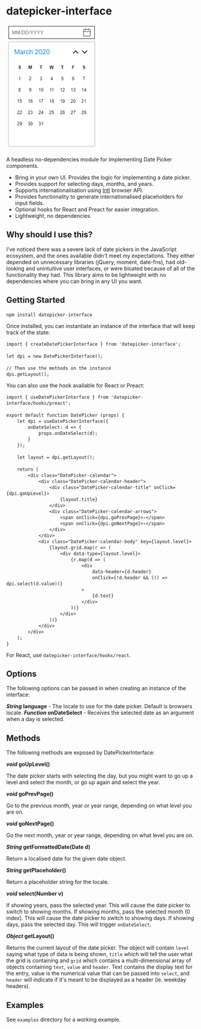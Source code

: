 # datepicker-interface

![Example](docs/example.png)

A headless no-dependencies module for implementing Date Picker components.

* Bring in your own UI. Provides the logic for implementing a date picker.
* Provides support for selecting days, months, and years. 
* Supports internationalisation using [Intl](https://developer.mozilla.org/en-US/docs/Web/JavaScript/Reference/Global_Objects/Intl) browser API.
* Provides functionality to generate internationalised placeholders for input fields.
* Optional hooks for React and Preact for easier integration.
* Lightweight, no dependencies.

## Why should I use this?

I've noticed there was a severe lack of date pickers in the JavaScript ecosystem, and the ones available didn't meet my expectations. They either depended on unnecessary libraries (jQuery, moment, date-fns), had old-looking and unintuitive user interfaces, or were bloated because of all of the functionality they had. This library aims to be lightweight with no dependencies where you can bring in any UI you want.

## Getting Started

```
npm install datepicker-interface
```

Once installed, you can instantiate an instance of the interface that will keep track of the state:

```
import { createDatePickerInterface } from 'datepicker-interface';

let dpi = new DatePickerInterface();

// Then use the methods on the instance
dpi.getLayout();
```

You can also use the hook available for React or Preact:

```
import { useDatePickerInterface } from 'datepicker-interface/hooks/preact';

export default function DatePicker (props) {
    let dpi = useDatePickerInterface({
        onDateSelect: d => {
            props.onDateSelect(d);
        }
    });

    let layout = dpi.getLayout();

    return (
        <div class="DatePicker-calendar">
            <div class="DatePicker-calendar-header">
                <div class="DatePicker-calendar-title" onClick={dpi.goUpLevel}>
                    {layout.title}
                </div>
                <div class="DatePicker-calendar-arrows">
                    <span onClick={dpi.goPrevPage}>‹</span>
                    <span onClick={dpi.goNextPage}>›</span>
                </div>
            </div>
            <div class="DatePicker-calendar-body" key={layout.level}>
                {layout.grid.map(r => (
                    <div data-type={layout.level}>
                        {r.map(d => (
                            <div 
                                data-header={d.header}
                                onClick={!d.header && (() => dpi.select(d.value))}
                            >
                                {d.text}
                            </div>
                        ))}
                    </div>
                ))}
            </div>
        </div>
    );
}
```

For React, use ```datepicker-interface/hooks/react```.

## Options

The following options can be passed in when creating an instance of the interface:

***String* language** - The locale to use for the date picker. Default is browsers locale.
***Function* onDateSelect** - Receives the selected date as an argument when a day is selected.

## Methods

The following methods are exposed by DatePickerInterface:

***void* goUpLevel()**

The date picker starts with selecting the day, but you might want to go up a level and select the month, or go up again and select the year.

***void* goPrevPage()**

Go to the previous month, year or year range, depending on what level you are on.

***void* goNextPage()**

Go the next month, year or year range, depending on what level you are on.

***String* getFormattedDate(Date d)**

Return a localised date for the given date object.

***String* getPlaceholder()**

Return a placeholder string for the locale.

***void* select(Number v)**

If showing years, pass the selected year. This will cause the date picker to switch to showing months. If showing months, pass the selected month (0 index). This will cause the date picker to switch to showing days. If showing days, pass the selected day. This will trigger ```onDateSelect```. 

***Object* getLayout()**

Returns the current layout of the date picker. The object will contain ```level``` saying what type of data is being shown, ```title``` which will tell the user what the grid is containing and ```grid``` which contains a multi-dimensional array of objects containing ```text```, ```value``` and ```header```. Text contains the display text for the entry, value is the numerical value that can be passed into ```select```, and ```header``` will indicate if it's meant to be displayed as a header (ie. weekday headers).

## Examples

See ```examples``` directory for a working example. 
